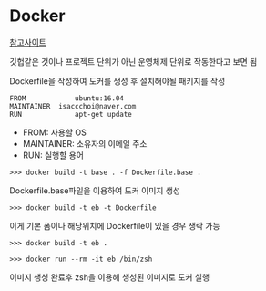 # Docker

[참고사이트](https://subicura.com/2017/01/19/docker-guide-for-beginners-1.html)


깃헙같은 것이나 프로젝트 단위가 아닌 운영체제 단위로 작동한다고 보면 됨

Dockerfile을 작성하여 도커를 생성 후 설치해야될 패키지를 작성

```docker
FROM			ubuntu:16.04
MAINTAINER	isaccchoi@naver.com
RUN				apt-get update
```
- FROM: 사용할 OS
- MAINTAINER: 소유자의 이메일 주소 
- RUN: 실행할 용어

```docker
>>> docker build -t base . -f Dockerfile.base .
```
Dockerfile.base파일을 이용하여 도커 이미지 생성 

```
>>> docker build -t eb -t Dockerfile
```
이게 기본 폼이나 해당위치에 Dockerfile이 있을 경우 생락 가능

```
>>> docker build -t eb .
```

```
>>> docker run --rm -it eb /bin/zsh
```
이미지 생성 완료후 zsh을 이용해 생성된 이미지로 도커 실행 


